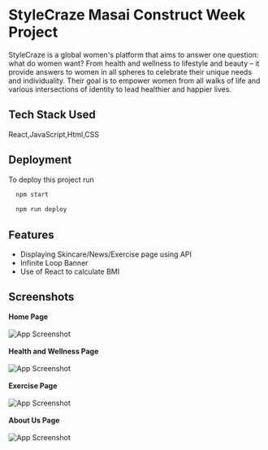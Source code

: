 
# StyleCraze Masai Construct Week Project

StyleCraze is a global women's platform that aims to answer one question: what do women want? From health and wellness to lifestyle and beauty – it provide answers to women in all spheres to celebrate their unique needs and individuality. Their goal is to empower women from all walks of life and various intersections of identity to lead healthier and happier lives.

## Tech Stack Used

React,JavaScript,Html,CSS


## Deployment

To deploy this project run

```bash
  npm start
  
  npm run deploy
```


## Features

- Displaying Skincare/News/Exercise page using API
- Infinite Loop Banner
- Use of React to calculate BMI


## Screenshots
**Home Page**
<br />
<br />
![App Screenshot](https://i.postimg.cc/jSJbn60J/Web-capture-31-8-2022-01618-serene-khapse-d163a3-netlify-app.jpg)
<br />
<br />
**Health and Wellness Page**
<br />
<br />
![App Screenshot](https://i.postimg.cc/v8JBqmY9/Web-capture-31-8-2022-0178-serene-khapse-d163a3-netlify-app.jpg)
<br />
<br />
**Exercise Page** 
<br />
<br />
![App Screenshot](https://i.postimg.cc/vBjjyB3w/Web-capture-31-8-2022-01732-serene-khapse-d163a3-netlify-app.jpg)
<br />
<br />
**About Us Page**
<br />
<br />
![App Screenshot](https://i.postimg.cc/TPSVtWtm/Web-capture-31-8-2022-01755-serene-khapse-d163a3-netlify-app.jpg)


